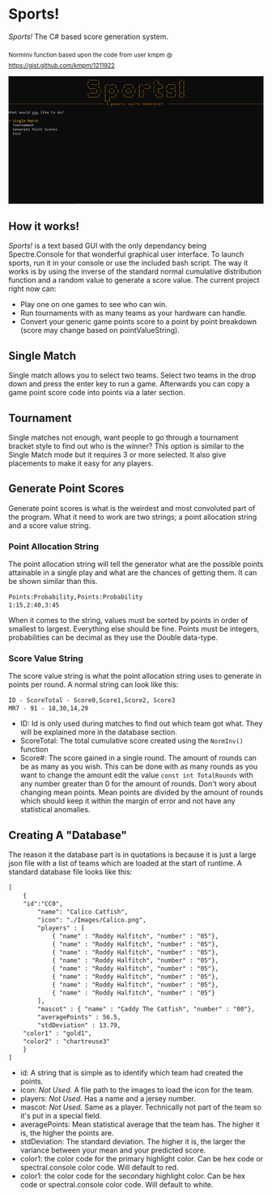 # Sports!
_Sports!_ The C# based score generation system.

<sub>NormInv function based upon the code from user kmpm @ https://gist.github.com/kmpm/1211922</sub>

![Screenshot of Sports! title page. Simple, but it gets the job done.](https://github.com/docsteampunk/Sports/blob/main/MainScreen.png)

## How it works!
_Sports!_ is a text based GUI with the only dependancy being Spectre.Console for that wonderful graphical user interface. To launch sports, run it in your console or use the included bash script. The way it works is by using the inverse of the standard normal cumulative distribution function and a random value to generate a score value. The current project right now can:
- Play one on one games to see who can win.
- Run tournaments with as many teams as your hardware can handle.
- Convert your generic game points score to a point by point breakdown (score may change based on pointValueString).

## Single Match
Single match allows you to select two teams. Select two teams in the drop down and press the enter key to run a game. Afterwards you can copy a game point score code into points via a later section.

## Tournament
Single matches not enough, want people to go through a tournament bracket style to find out who is the winner? This option is similar to the Single Match mode but it requires 3 or more selected. It also give placements to make it easy for any players.

## Generate Point Scores
Generate point scores is what is the weirdest and most convoluted part of the program. What it need to work are two strings; a point allocation string and a score value string.
### Point Allocation String
The point allocation string will tell the generator what are the possible points attainable in a single play and what are the chances of getting them. It can be shown similar than this.
```
Points:Probability,Points:Probability
1:15,2:40,3:45
```
When it comes to the string, values must be sorted by points in order of smallest to largest. Everything else should be fine. Points must be integers, probabilities can be decimal as they use the Double data-type.
### Score Value String
The score value string is what the point allocation string uses to generate in points per round. A normal string can look like this:
```
ID - ScoreTotal - Score0,Score1,Score2, Score3
MR7 - 91 - 18,30,14,29
```
- ID: Id is only used during matches to find out which team got what. They will be explained more in the database section.
- ScoreTotal: The total cumulative score created using the ```NormInv()``` function
- Score#: The score gained in a single round. The amount of rounds can be as many as you wish. This can be done with as many rounds as you want to change the amount edit the value ```const int TotalRounds``` with any number greater than 0 for the amount of rounds. Don't wory about changing mean points. Mean points are divided by the amount of rounds which should keep it within the margin of error and not have any statistical anomalies.

## Creating A "Database"
The reason it the database part is in quotations is because it is just a large json file with a list of teams which are loaded at the start of runtime. A standard database file looks like this:
```
[
    {
	"id":"CC0",
        "name": "Calico Catfish",
        "icon": "./Images/Calico.png",
        "players" : [
            { "name" : "Roddy Halfitch", "number" : "05"},
            { "name" : "Roddy Halfitch", "number" : "05"},
            { "name" : "Roddy Halfitch", "number" : "05"},
            { "name" : "Roddy Halfitch", "number" : "05"},
            { "name" : "Roddy Halfitch", "number" : "05"},
            { "name" : "Roddy Halfitch", "number" : "05"},
            { "name" : "Roddy Halfitch", "number" : "05"},
            { "name" : "Roddy Halfitch", "number" : "05"}
        ],
        "mascot" : { "name" : "Caddy The Catfish", "number" : "00"},
        "averagePoints" : 56.5, 
        "stdDeviation" : 13.79,
	"color1" : "gold1",
	"color2" : "chartreuse3"
    }
]
```
- id: A string that is simple as to identify which team had created the points.
- icon: _Not Used._ A file path to the images to load the icon for the team.
- players: _Not Used._ Has a name and a jersey number.
- mascot: _Not Used._ Same as a player. Technically not part of the team so it's put in a special field.
- averagePoints: Mean statistical average that the team has. The higher it is, the higher the points are.
- stdDeviation: The standard deviation. The higher it is, the larger the variance between your mean and your predicted score.
- color1: the color code for the primary highlight color. Can be hex code or spectral.console color code. Will default to red.
- color1: the color code for the secondary highlight color. Can be hex code or spectral.console color code. Will default to white.
